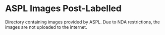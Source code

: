 # ASPL Images Post-Labelled

Directory containing images provided by ASPL. Due to NDA restrictions, the images are not uploaded to the internet.
